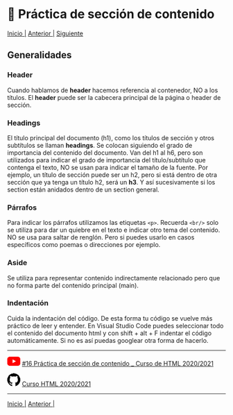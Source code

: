 # :beginner: Práctica de sección de contenido

[Inicio |](README.md) [Anterior |]() [Siguiente](2bits_vectoriales.md)

## Generalidades

### Header
Cuando hablamos de **header** hacemos referencia al contenedor, NO a los títulos. El **header** puede ser la cabecera principal de la página o header de sección.

### Headings
El título principal del documento (h1), como los títulos de sección y otros subtítulos se llaman **headings**. Se colocan siguiendo el grado de importancia del contenido del documento. Van del h1 al h6, pero son utilizados para indicar el grado de importancia del título/subtítulo que contenga el texto, NO se usan para indicar el tamaño de la fuente.
Por ejemplo, un título de sección puede ser un h2, pero si está dentro de otra sección que ya tenga un título h2, será un **h3**. Y así sucesivamente si los section están anidados dentro de un section general.

### Párrafos

Para indicar los párrafos utilizamos las etiquetas `<p>`. Recuerda `<br/>` solo se utiliza para dar un quiebre en el texto e indicar otro tema del contenido. NO se usa para saltar de renglón. Pero si puedes usarlo en casos específicos como poemas o direcciones por ejemplo.

### Aside
Se utiliza para representar contenido indirectamente relacionado pero que no forma parte del contenido principal (main).

### Indentación

Cuida la indentación del código. De esta forma tu código se vuelve más práctico de leer y entender.
En Visual Studio Code puedes seleccionar todo el contenido del documento html y con shift + alt + F indentar el código automáticamente. Si no es así puedas googlear otra forma de hacerlo.  

---

![youtube logo](/assets/youtube_logo_30.png) [#16 Práctica de sección de contenido _ Curso de HTML 2020/2021](https://youtu.be/67gV0jmgbUc)


![github logo](/assets/github_logo_30.png) [Curso HTML 2020/2021](https://github.com/DorianDesings/html-2020-2021)  

---
[Inicio |](README.md) [Anterior |](7_ejemplos.md)



